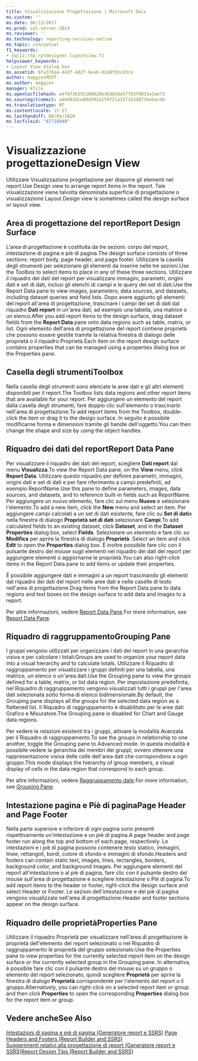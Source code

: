 ```yaml
---
title: Visualizzazione Progettazione | Microsoft Docs
ms.custom: ''
ms.date: 06/13/2017
ms.prod: sql-server-2014
ms.reviewer: ''
ms.technology: reporting-services-native
ms.topic: conceptual
f1_keywords:
- sql12.rtp.rptdesigner.layoutview.f1
helpviewer_keywords:
- Layout View dialog box
ms.assetid: 6fa378aa-442f-4d2f-beab-02a0fb5cd3ce
author: maggiesMSFT
ms.author: maggies
manager: kfile
ms.openlocfilehash: e4f8f3639318062bb36d650a57f63f9033a2ae73
ms.sourcegitcommit: ad4d92dce894592a259721a1571b1d8736abacdb
ms.translationtype: MT
ms.contentlocale: it-IT
ms.lasthandoff: 08/04/2020
ms.locfileid: "87716048"
---
```

# <a name="design-view"></a><span data-ttu-id="7c16c-102">Visualizzazione progettazione</span><span class="sxs-lookup"><span data-stu-id="7c16c-102">Design View</span></span>
  <span data-ttu-id="7c16c-103">Utilizzare Visualizzazione progettazione per disporre gli elementi nel report.</span><span class="sxs-lookup"><span data-stu-id="7c16c-103">Use Design view to arrange report items in the report.</span></span> <span data-ttu-id="7c16c-104">Tale visualizzazione viene talvolta denominata superficie di progettazione o visualizzazione Layout.</span><span class="sxs-lookup"><span data-stu-id="7c16c-104">Design view is sometimes called the design surface or layout view.</span></span>  
  
## <a name="report-design-surface"></a><span data-ttu-id="7c16c-105">Area di progettazione del report</span><span class="sxs-lookup"><span data-stu-id="7c16c-105">Report Design Surface</span></span>  
 <span data-ttu-id="7c16c-106">L'area di progettazione è costituita da tre sezioni: corpo del report, intestazione di pagina e piè di pagina.</span><span class="sxs-lookup"><span data-stu-id="7c16c-106">The design surface consists of three sections: report body, page header, and page footer.</span></span> <span data-ttu-id="7c16c-107">Utilizzare la casella degli strumenti per selezionare gli elementi da inserire nelle tre sezioni.</span><span class="sxs-lookup"><span data-stu-id="7c16c-107">Use the Toolbox to select items to place in any of these three sections.</span></span> <span data-ttu-id="7c16c-108">Utilizzare il riquadro dei dati del report per visualizzare immagini, parametri, origini dati e set di dati, inclusi gli elenchi di campi e le query dei set di dati.</span><span class="sxs-lookup"><span data-stu-id="7c16c-108">Use the Report Data pane to view images, parameters, data sources, and datasets, including dataset queries and field lists.</span></span> <span data-ttu-id="7c16c-109">Dopo avere aggiunto gli elementi del report all'area di progettazione, trascinare i campi dei set di dati dal riquadro **Dati report** in un'area dati, ad esempio una tabella, una matrice o un elenco.</span><span class="sxs-lookup"><span data-stu-id="7c16c-109">After you add report items to the design surface, drag dataset fields from the **Report Data** pane onto data regions such as table, matrix, or list.</span></span> <span data-ttu-id="7c16c-110">Ogni elemento dell'area di progettazione del report contiene proprietà che possono essere gestite tramite la relativa finestra di dialogo delle proprietà o il riquadro Proprietà.</span><span class="sxs-lookup"><span data-stu-id="7c16c-110">Each item on the report design surface contains properties that can be managed using a properties dialog box or the Properties pane.</span></span>  
  
## <a name="toolbox"></a><span data-ttu-id="7c16c-111">Casella degli strumenti</span><span class="sxs-lookup"><span data-stu-id="7c16c-111">Toolbox</span></span>  
 <span data-ttu-id="7c16c-112">Nella casella degli strumenti sono elencate le aree dati e gli altri elementi disponibili per il report.</span><span class="sxs-lookup"><span data-stu-id="7c16c-112">The Toolbox lists data regions and other report items that are available for your report.</span></span> <span data-ttu-id="7c16c-113">Per aggiungere un elemento del report dalla casella degli strumenti, fare doppio clic sull'elemento o trascinarlo nell'area di progettazione.</span><span class="sxs-lookup"><span data-stu-id="7c16c-113">To add report items from the Toolbox, double-click the item or drag it to the design surface.</span></span> <span data-ttu-id="7c16c-114">In seguito è possibile modificarne forma e dimensioni tramite gli handle dell'oggetto.</span><span class="sxs-lookup"><span data-stu-id="7c16c-114">You can then change the shape and size by using the object handles.</span></span>  
  
## <a name="report-data-pane"></a><span data-ttu-id="7c16c-115">Riquadro dei dati del report</span><span class="sxs-lookup"><span data-stu-id="7c16c-115">Report Data Pane</span></span>  
 <span data-ttu-id="7c16c-116">Per visualizzare il riquadro dei dati del report, scegliere **Dati report** dal menu **Visualizza**.</span><span class="sxs-lookup"><span data-stu-id="7c16c-116">To view the Report Data pane, on the **View** menu, click **Report Data**.</span></span> <span data-ttu-id="7c16c-117">Utilizzare questo riquadro per definire parametri, immagini, origini dati e set di dati e per fare riferimento a campi predefiniti, ad esempio ReportName.</span><span class="sxs-lookup"><span data-stu-id="7c16c-117">Use this pane to define parameters, images, data sources, and datasets, and to reference built-in fields such as ReportName.</span></span> <span data-ttu-id="7c16c-118">Per aggiungere un nuovo elemento, fare clic sul menu **Nuovo** e selezionare l'elemento.</span><span class="sxs-lookup"><span data-stu-id="7c16c-118">To add a new item, click the **New** menu and select an item.</span></span> <span data-ttu-id="7c16c-119">Per aggiungere campi calcolati a un set di dati esistente, fare clic su **Set di dati**e nella finestra di dialogo **Proprietà set di dati** selezionare **Campi**.</span><span class="sxs-lookup"><span data-stu-id="7c16c-119">To add calculated fields to an existing dataset, click **Dataset**, and in the **Dataset Properties** dialog box, select **Fields**.</span></span> <span data-ttu-id="7c16c-120">Selezionare un elemento e fare clic su **Modifica** per aprire la finestra di dialogo **Proprietà** .</span><span class="sxs-lookup"><span data-stu-id="7c16c-120">Select an item and click **Edit** to open the **Properties** dialog box.</span></span> <span data-ttu-id="7c16c-121">È inoltre possibile fare clic con il pulsante destro del mouse sugli elementi nel riquadro dei dati del report per aggiungere elementi o aggiornarne le proprietà.</span><span class="sxs-lookup"><span data-stu-id="7c16c-121">You can also right-click items in the Report Data pane to add items or update their properties.</span></span>  
  
 <span data-ttu-id="7c16c-122">È possibile aggiungere dati e immagini a un report trascinando gli elementi dal riquadro dei dati del report nelle aree dati e nelle caselle di testo nell'area di progettazione.</span><span class="sxs-lookup"><span data-stu-id="7c16c-122">Drag items from the Report Data pane to data regions and text boxes on the design surface to add data and images to a report.</span></span>  
  
 <span data-ttu-id="7c16c-123">Per altre informazioni, vedere [Report Data Pane](../report-data/report-data-pane.md).</span><span class="sxs-lookup"><span data-stu-id="7c16c-123">For more information, see [Report Data Pane](../report-data/report-data-pane.md).</span></span>  
  
## <a name="grouping-pane"></a><span data-ttu-id="7c16c-124">Riquadro di raggruppamento</span><span class="sxs-lookup"><span data-stu-id="7c16c-124">Grouping Pane</span></span>  
 <span data-ttu-id="7c16c-125">I gruppi vengono utilizzati per organizzare i dati del report in una gerarchia visiva e per calcolare i totali.</span><span class="sxs-lookup"><span data-stu-id="7c16c-125">Groups are used to organize your report data into a visual hierarchy and to calculate totals.</span></span> <span data-ttu-id="7c16c-126">Utilizzare il Riquadro di raggruppamento per visualizzare i gruppi definiti per una tabella, una matrice, un elenco o un'area dati.</span><span class="sxs-lookup"><span data-stu-id="7c16c-126">Use the Grouping pane to view the groups defined for a table, matrix, or list data region.</span></span> <span data-ttu-id="7c16c-127">Per impostazione predefinita, nel Riquadro di raggruppamento vengono visualizzati tutti i gruppi per l'area dati selezionata sotto forma di elenco bidimensionale.</span><span class="sxs-lookup"><span data-stu-id="7c16c-127">By default, the Grouping pane displays all the groups for the selected data region as a flattened list.</span></span> <span data-ttu-id="7c16c-128">Il Riquadro di raggruppamento è disabilitato per le aree dati Grafico e Misuratore.</span><span class="sxs-lookup"><span data-stu-id="7c16c-128">The Grouping pane is disabled for Chart and Gauge data regions.</span></span>  
  
 <span data-ttu-id="7c16c-129">Per vedere le relazioni esistenti tra i gruppi, attivare la modalità Avanzata per il Riquadro di raggruppamento.</span><span class="sxs-lookup"><span data-stu-id="7c16c-129">To see the groups in relationship to one another, toggle the Grouping pane to Advanced mode.</span></span> <span data-ttu-id="7c16c-130">In questa modalità è possibile vedere la gerarchia dei membri dei gruppi, ovvero ottenere una rappresentazione visiva delle celle dell'area dati che corrispondono a ogni gruppo.</span><span class="sxs-lookup"><span data-stu-id="7c16c-130">This mode displays the hierarchy of group members, a visual display of cells in the data region that correspond to each group.</span></span>  
  
 <span data-ttu-id="7c16c-131">Per altre informazioni, vedere [Raggruppamento date](grouping-pane.md).</span><span class="sxs-lookup"><span data-stu-id="7c16c-131">For more information, see [Grouping Pane](grouping-pane.md).</span></span>  
  
## <a name="page-header-and-page-footer"></a><span data-ttu-id="7c16c-132">Intestazione pagina e Piè di pagina</span><span class="sxs-lookup"><span data-stu-id="7c16c-132">Page Header and Page Footer</span></span>  
 <span data-ttu-id="7c16c-133">Nella parte superiore e inferiore di ogni pagina sono presenti rispettivamente un'intestazione e un piè di pagina.</span><span class="sxs-lookup"><span data-stu-id="7c16c-133">A page header and page footer run along the top and bottom of each page, respectively.</span></span> <span data-ttu-id="7c16c-134">Le intestazioni e i piè di pagina possono contenere testo statico, immagini, linee, rettangoli, bordi, colore di sfondo e immagini di sfondo.</span><span class="sxs-lookup"><span data-stu-id="7c16c-134">Headers and footers can contain static text, images, lines, rectangles, borders, background color, and background images.</span></span> <span data-ttu-id="7c16c-135">Per aggiungere elementi del report all'intestazione o al piè di pagina, fare clic con il pulsante destro del mouse sull'area di progettazione e scegliere Intestazione o Piè di pagina.</span><span class="sxs-lookup"><span data-stu-id="7c16c-135">To add report items to the header or footer, right-click the design surface and select Header or Footer.</span></span> <span data-ttu-id="7c16c-136">Le sezioni dell'intestazione e del piè di pagina vengono visualizzate nell'area di progettazione.</span><span class="sxs-lookup"><span data-stu-id="7c16c-136">Header and footer sections appear on the design surface.</span></span>  
  
## <a name="properties-pane"></a><span data-ttu-id="7c16c-137">Riquadro delle proprietà</span><span class="sxs-lookup"><span data-stu-id="7c16c-137">Properties Pane</span></span>  
 <span data-ttu-id="7c16c-138">Utilizzare il riquadro Proprietà per visualizzare nell'area di progettazione le proprietà dell'elemento del report selezionato o nel Riquadro di raggruppamento le proprietà del gruppo selezionato.</span><span class="sxs-lookup"><span data-stu-id="7c16c-138">Use the Properties pane to view properties for the currently selected report item on the design surface or the currently selected group in the Grouping pane.</span></span> <span data-ttu-id="7c16c-139">In alternativa, è possibile fare clic con il pulsante destro del mouse su un gruppo o elemento del report selezionato, quindi scegliere **Proprietà** per aprire la finestra di dialogo **Proprietà** corrispondente per l'elemento del report o il gruppo.</span><span class="sxs-lookup"><span data-stu-id="7c16c-139">Alternatively, you can right-click on a selected report item or group and then click **Properties** to open the corresponding **Properties** dialog box for the report item or group.</span></span>  
  
## <a name="see-also"></a><span data-ttu-id="7c16c-140">Vedere anche</span><span class="sxs-lookup"><span data-stu-id="7c16c-140">See Also</span></span>  
 <span data-ttu-id="7c16c-141">[Intestazioni di pagina e piè di pagina &#40;Generatore report e SSRS&#41;](../report-design/page-headers-and-footers-report-builder-and-ssrs.md) </span><span class="sxs-lookup"><span data-stu-id="7c16c-141">[Page Headers and Footers &#40;Report Builder and SSRS&#41;](../report-design/page-headers-and-footers-report-builder-and-ssrs.md) </span></span>  
 [<span data-ttu-id="7c16c-142">Suggerimenti relativi alla progettazione di report &#40;Generatore report e SSRS&#41;</span><span class="sxs-lookup"><span data-stu-id="7c16c-142">Report Design Tips &#40;Report Builder and SSRS&#41;</span></span>](../report-design/report-design-tips-report-builder-and-ssrs.md)  
  
  
